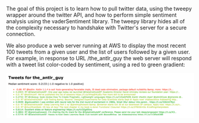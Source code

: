 
The goal of this project is to learn how to pull twitter data, using the tweepy wrapper around the twitter API, and how to perform simple sentiment analysis using the vaderSentiment library. The tweepy library hides all of the complexity necessary to handshake with Twitter's server for a secure connection.

We also produce a web server running at AWS to display the most recent 100 tweets from a given user and the list of users followed by a given user. For example, in response to URL /the_antlr_guy the web server will respond with a tweet list color-coded by sentiment, using a red to green gradient:

![alt text](https://github.com/AditiSharmaUSFCA/Twitter-Sentiment-Analysis/blob/master/twitter.png)
